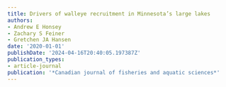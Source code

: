 ```yaml
---
title: Drivers of walleye recruitment in Minnesota’s large lakes
authors:
- Andrew E Honsey
- Zachary S Feiner
- Gretchen JA Hansen
date: '2020-01-01'
publishDate: '2024-04-16T20:40:05.197387Z'
publication_types:
- article-journal
publication: '*Canadian journal of fisheries and aquatic sciences*'
---
```

